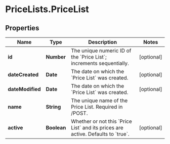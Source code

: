 # PriceLists.PriceList

## Properties
Name | Type | Description | Notes
------------ | ------------- | ------------- | -------------
**id** | **Number** | The unique numeric ID of the &#x60;Price List&#x60;; increments sequentially.  | [optional] 
**dateCreated** | **Date** | The date on which the &#x60;Price List&#x60; was created.  | [optional] 
**dateModified** | **Date** | The date on which the &#x60;Price List&#x60; was created.  | [optional] 
**name** | **String** | The unique name of the Price List. Required in /POST.   | 
**active** | **Boolean** | Whether or not this &#x60;Price List&#x60; and its prices are active.  Defaults to &#x60;true&#x60;.  | [optional] 

